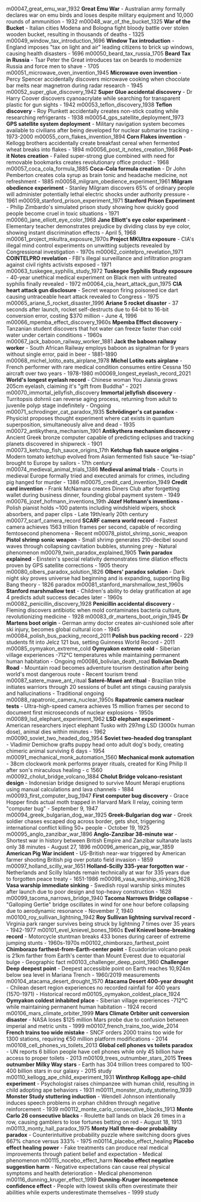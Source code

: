 m00047_great_emu_war_1932 **Great Emu War** - Australian army formally declares war on emu birds and loses despite military equipment and 10,000 rounds of ammunition - 1932
m00048_war_of_the_bucket_1325 **War of the Bucket** - Italian cities Modena and Bologna fight bloody battle over stolen wooden bucket, resulting in thousands of deaths - 1325
m00049_window_tax_introduction_1696 **Window Tax introduction** - England imposes "tax on light and air" leading citizens to brick up windows, causing health disasters - 1696
m00050_beard_tax_russia_1705 **Beard Tax in Russia** - Tsar Peter the Great introduces tax on beards to modernize Russia and force men to shave - 1705
m00051_microwave_oven_invention_1945 **Microwave oven invention** - Percy Spencer accidentally discovers microwave cooking when chocolate bar melts near magnetron during radar research - 1945
m00052_super_glue_discovery_1942 **Super Glue accidental discovery** - Dr Harry Coover discovers cyanoacrylate while searching for transparent plastic for gun sights - 1942
m00053_teflon_discovery_1938 **Teflon discovery** - Roy Plunkett accidentally creates non-stick coating while researching refrigerants - 1938
m00054_gps_satellite_deployment_1973 **GPS satellite system deployment** - Military navigation system becomes available to civilians after being developed for nuclear submarine tracking - 1973-2000
m00055_corn_flakes_invention_1894 **Corn Flakes invention** - Kellogg brothers accidentally create breakfast cereal when fermented wheat breaks into flakes - 1894
m00056_post_it_notes_creation_1968 **Post-it Notes creation** - Failed super-strong glue combined with need for removable bookmarks creates revolutionary office product - 1968
m00057_coca_cola_formula_1885 **Coca-Cola formula creation** - Dr John Pemberton creates cola syrup as brain tonic and headache medicine, not refreshment - 1885
m00058_milgram_obedience_experiment_1961 **Milgram obedience experiment** - Stanley Milgram discovers 65% of ordinary people will administer potentially lethal electric shocks under authority pressure - 1961
m00059_stanford_prison_experiment_1971 **Stanford Prison Experiment** - Philip Zimbardo's simulated prison study showing how quickly good people become cruel in toxic situations - 1971
m00060_jane_elliott_eye_color_1968 **Jane Elliott's eye color experiment** - Elementary teacher demonstrates prejudice by dividing class by eye color, showing instant discrimination effects - April 5, 1968
m00061_project_mkultra_exposure_1970s **Project MKUltra exposure** - CIA's illegal mind control experiments on unwitting subjects revealed by Congressional investigation - 1970s
m00062_cointelpro_revelation_1971 **COINTELPRO revelation** - FBI's illegal surveillance and infiltration program against civil rights activists exposed - 1971
m00063_tuskegee_syphilis_study_1972 **Tuskegee Syphilis Study exposure** - 40-year unethical medical experiment on Black men with untreated syphilis finally revealed - 1972
m00064_cia_heart_attack_gun_1975 **CIA heart attack gun disclosure** - Secret weapon firing poisoned ice dart causing untraceable heart attack revealed to Congress - 1975
m00065_ariane_5_rocket_disaster_1996 **Ariane 5 rocket disaster** - 37 seconds after launch, rocket self-destructs due to 64-bit to 16-bit conversion error, costing $370 million - June 4, 1996
m00066_mpemba_effect_discovery_1960s **Mpemba Effect discovery** - Tanzanian student discovers that hot water can freeze faster than cold water under certain conditions - 1960s
m00067_jack_baboon_railway_worker_1881 **Jack the baboon railway worker** - South African Railway employs baboon as signalman for 9 years without single error, paid in beer - 1881-1890
m00068_michel_lotito_eats_airplane_1978 **Michel Lotito eats airplane** - French performer with rare medical condition consumes entire Cessna 150 aircraft over two years - 1978-1980
m00069_longest_eyelash_record_2021 **World's longest eyelash record** - Chinese woman You Jianxia grows 205cm eyelash, claiming it's "gift from Buddha" - 2021
m00070_immortal_jellyfish_discovery **Immortal jellyfish discovery** - Turritopsis dohrnii can reverse aging process, returning from adult to juvenile polyp stage indefinitely - Ongoing
m00071_schrodinger_cat_paradox_1935 **Schrödinger's cat paradox** - Physicist proposes thought experiment where cat exists in quantum superposition, simultaneously alive and dead - 1935
m00072_antikythera_mechanism_1901 **Antikythera mechanism discovery** - Ancient Greek bronze computer capable of predicting eclipses and tracking planets discovered in shipwreck - 1901
m00073_ketchup_fish_sauce_origins_17th **Ketchup fish sauce origins** - Modern tomato ketchup evolved from Asian fermented fish sauce "ke-tsiap" brought to Europe by sailors - 17th century
m00074_medieval_animal_trials_1386 **Medieval animal trials** - Courts in medieval Europe formally tried and executed animals for crimes, including pig hanged for murder - 1386
m00075_credit_card_invention_1949 **Credit card invention** - Frank McNamara creates Diners Club after forgetting wallet during business dinner, founding global payment system - 1949
m00076_jozef_hofmann_inventions_19th **Józef Hofmann's inventions** - Polish pianist holds ~100 patents including windshield wipers, shock absorbers, and paper clips - Late 19th/early 20th century
m00077_scarf_camera_record **SCARF camera world record** - Fastest camera achieves 1563 trillion frames per second, capable of recording femtosecond phenomena - Recent
m00078_pistol_shrimp_sonic_weapon **Pistol shrimp sonic weapon** - Small shrimp generates 210-decibel sound waves through collapsing cavitation bubbles, stunning prey - Natural phenomenon
m00079_twin_paradox_explained_1905 **Twin paradox explained** - Einstein's special relativity demonstrates time dilation effects proven by GPS satellite corrections - 1905 theory
m00080_olbers_paradox_solution_1826 **Olbers' paradox solution** - Dark night sky proves universe had beginning and is expanding, supporting Big Bang theory - 1826 paradox
m00081_stanford_marshmallow_test_1960s **Stanford marshmallow test** - Children's ability to delay gratification at age 4 predicts adult success decades later - 1960s
m00082_penicillin_discovery_1928 **Penicillin accidental discovery** - Fleming discovers antibiotic when mold contaminates bacteria culture, revolutionizing medicine - 1928
m00083_dr_martens_boot_origin_1945 **Dr Martens boot origin** - German army doctor creates air-cushioned sole after ski injury, becomes global cultural icon - 1945
m00084_polish_bus_packing_record_2011 **Polish bus packing record** - 229 students fit into Jelcz 121 bus, setting Guinness World Record - 2011
m00085_oymyakon_extreme_cold **Oymyakon extreme cold** - Siberian village experiences -712°C temperatures while maintaining permanent human habitation - Ongoing
m00086_bolivian_death_road **Bolivian Death Road** - Mountain road becomes adventure tourism destination after being world's most dangerous route - Recent tourism trend
m00087_satere_mawe_ant_ritual **Sateré-Mawé ant ritual** - Brazilian tribe initiates warriors through 20 sessions of bullet ant stings causing paralysis and hallucinations - Traditional ongoing
m00088_rapatronic_camera_nuclear_1950s **Rapatronic camera nuclear tests** - Ultra-high-speed camera achieves 15 million frames per second to document first microseconds of nuclear explosions - 1950s
m00089_lsd_elephant_experiment_1962 **LSD elephant experiment** - American researchers inject elephant Tusko with 297mg LSD (3000x human dose), animal dies within minutes - 1962
m00090_soviet_two_headed_dog_1954 **Soviet two-headed dog transplant** - Vladimir Demichow grafts puppy head onto adult dog's body, creating chimeric animal surviving 6 days - 1954
m00091_mechanical_monk_automation_1560 **Mechanical monk automation** - 38cm clockwork monk performs prayer rituals, created for King Philip II after son's miraculous healing - c 1560
m00092_cholut_bridge_volcano_1884 **Cholut Bridge volcano-resistant design** - Indonesian bridge designed to survive Mount Merapi eruptions using manual calculations and lava channels - 1884
m00093_first_computer_bug_1947 **First computer bug discovery** - Grace Hopper finds actual moth trapped in Harvard Mark II relay, coining term "computer bug" - September 9, 1947
m00094_greek_bulgarian_dog_war_1925 **Greek-Bulgarian dog war** - Greek soldier chases escaped dog across border, gets shot, triggering international conflict killing 50+ people - October 19, 1925
m00095_anglo_zanzibar_war_1896 **Anglo-Zanzibar 38-minute war** - Shortest war in history between British Empire and Zanzibar sultanate lasts only 38 minutes - August 27, 1896
m00096_american_pig_war_1859 **American Pig War incident** - US-British near-war triggered by American farmer shooting British pig over potato field invasion - 1859
m00097_holland_scilly_war_1651 **Holland-Scilly 335-year forgotten war** - Netherlands and Scilly Islands remain technically at war for 335 years due to forgotten peace treaty - 1651-1986
m00098_vasa_warship_sinking_1628 **Vasa warship immediate sinking** - Swedish royal warship sinks minutes after launch due to poor design and top-heavy construction - 1628
m00099_tacoma_narrows_bridge_1940 **Tacoma Narrows Bridge collapse** - "Galloping Gertie" bridge oscillates in wind for one hour before collapsing due to aerodynamic resonance - November 7, 1940
m00100_roy_sullivan_lightning_1942 **Roy Sullivan lightning survival record** - Virginia park ranger survives being struck by lightning 7 times over 35 years - 1942-1977
m00101_evel_knievel_bones_1960s **Evel Knievel bone-breaking record** - Motorcycle stuntman breaks 433 bones during career of extreme jumping stunts - 1960s-1970s
m00102_chimborazo_farthest_point **Chimborazo farthest-from-Earth-center point** - Ecuadorian volcano peak is 21km farther from Earth's center than Mount Everest due to equatorial bulge - Geographic fact
m00103_challenger_deep_point_1960 **Challenger Deep deepest point** - Deepest accessible point on Earth reaches 10,924m below sea level in Mariana Trench - 1960/2019 measurements
m00104_atacama_desert_drought_1570 **Atacama Desert 400-year drought** - Chilean desert region experiences no recorded rainfall for 400 years (1570-1971) - Historical record
m00105_oymyakon_coldest_place_1924 **Oymyakon coldest inhabited place** - Siberian village experiences -712°C while maintaining permanent human habitation - 1924 record
m00106_mars_climate_orbiter_1999 **Mars Climate Orbiter unit conversion disaster** - NASA loses $125 million Mars probe due to confusion between imperial and metric units - 1999
m00107_french_trains_too_wide_2014 **French trains too wide mistake** - SNCF orders 2000 trains too wide for 1300 stations, requiring €50 million platform modifications - 2014
m00108_cell_phones_vs_toilets_2013 **Global cell phones vs toilets paradox** - UN reports 6 billion people have cell phones while only 45 billion have access to proper toilets - 2013
m00109_trees_outnumber_stars_2015 **Trees outnumber Milky Way stars** - Earth has 304 trillion trees compared to 100-400 billion stars in our galaxy - 2015 study
m00110_kellogg_ape_child_experiment_1931 **Winthrop Kellogg ape-child experiment** - Psychologist raises chimpanzee with human child, resulting in child adopting ape behaviors - 1931
m00111_monster_study_stuttering_1939 **Monster Study stuttering induction** - Wendell Johnson intentionally induces speech problems in orphan children through negative reinforcement - 1939
m00112_monte_carlo_consecutive_blacks_1913 **Monte Carlo 26 consecutive blacks** - Roulette ball lands on black 26 times in a row, causing gamblers to lose fortunes betting on red - August 18, 1913
m00113_monty_hall_paradox_1975 **Monty Hall three-door probability paradox** - Counterintuitive probability puzzle where switching doors gives 667% chance versus 333% - 1975
m00114_placebo_effect_healing **Placebo effect healing power** - Fake treatments can produce real medical improvements through patient belief and expectation - Medical phenomenon
m00115_nocebo_effect_harm **Nocebo effect negative suggestion harm** - Negative expectations can cause real physical symptoms and health deterioration - Medical phenomenon
m00116_dunning_kruger_effect_1999 **Dunning-Kruger incompetence confidence effect** - People with lowest skills often overestimate their abilities while experts underestimate themselves - 1999 study